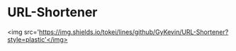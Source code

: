 # URL-Shortener

<a><img src='https://img.shields.io/tokei/lines/github/GyKevin/URL-Shortener?style=plastic'</img></a>
